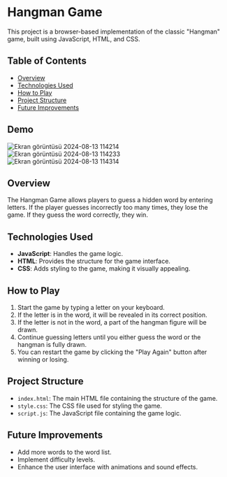 # Hangman Game

This project is a browser-based implementation of the classic "Hangman" game, built using JavaScript, HTML, and CSS.

## Table of Contents
- [Overview](#overview)
- [Technologies Used](#technologies-used)
- [How to Play](#how-to-play)
- [Project Structure](#project-structure)
- [Future Improvements](#future-improvements)

## Demo
![Ekran görüntüsü 2024-08-13 114214](https://github.com/user-attachments/assets/c7ea4cd2-16c3-436d-8a59-0b0766aed379) 
![Ekran görüntüsü 2024-08-13 114233](https://github.com/user-attachments/assets/bd44ccf0-0a31-4158-885d-d0048bab4991)
![Ekran görüntüsü 2024-08-13 114314](https://github.com/user-attachments/assets/f926cc07-1bb0-4ff0-91ef-ebd98f12c6f1)



## Overview
The Hangman Game allows players to guess a hidden word by entering letters. If the player guesses incorrectly too many times, they lose the game. If they guess the word correctly, they win.

## Technologies Used
- **JavaScript**: Handles the game logic.
- **HTML**: Provides the structure for the game interface.
- **CSS**: Adds styling to the game, making it visually appealing.

## How to Play
1. Start the game by typing a letter on your keyboard.
2. If the letter is in the word, it will be revealed in its correct position.
3. If the letter is not in the word, a part of the hangman figure will be drawn.
4. Continue guessing letters until you either guess the word or the hangman is fully drawn.
5. You can restart the game by clicking the "Play Again" button after winning or losing.

## Project Structure
- `index.html`: The main HTML file containing the structure of the game.
- `style.css`: The CSS file used for styling the game.
- `script.js`: The JavaScript file containing the game logic.

## Future Improvements
- Add more words to the word list.
- Implement difficulty levels.
- Enhance the user interface with animations and sound effects.


